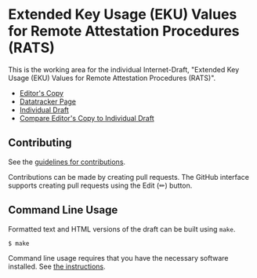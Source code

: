 # Extended Key Usage (EKU) Values for Remote Attestation Procedures (RATS)

This is the working area for the individual Internet-Draft, "Extended Key Usage (EKU) Values for Remote Attestation Procedures (RATS)".

* [Editor's Copy](https://carl-wallace.github.io/draft-wallace-rats-eku/#go.draft-wallace-rats-eku.html)
* [Datatracker Page](https://datatracker.ietf.org/doc/draft-wallace-rats-eku)
* [Individual Draft](https://datatracker.ietf.org/doc/html/draft-wallace-rats-eku)
* [Compare Editor's Copy to Individual Draft](https://carl-wallace.github.io/draft-wallace-rats-eku/#go.draft-wallace-rats-eku.diff)


## Contributing

See the
[guidelines for contributions](https://github.com/carl-wallace/draft-wallace-rats-eku/blob/main/CONTRIBUTING.md).

Contributions can be made by creating pull requests.
The GitHub interface supports creating pull requests using the Edit (✏) button.


## Command Line Usage

Formatted text and HTML versions of the draft can be built using `make`.

```sh
$ make
```

Command line usage requires that you have the necessary software installed.  See
[the instructions](https://github.com/martinthomson/i-d-template/blob/main/doc/SETUP.md).

